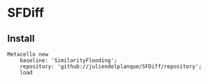# SFDiff
## Install
```
Metacello new
    baseline: 'SimilarityFlooding';
    repository: 'github://juliendelplanque/SFDiff/repository';
    load
```
